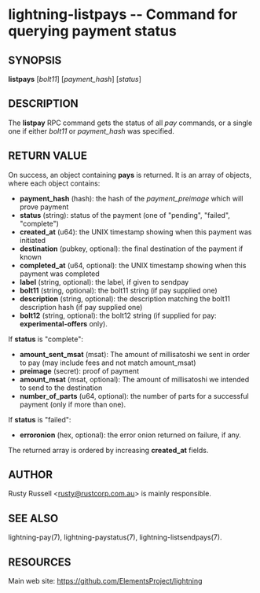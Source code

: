 lightning-listpays -- Command for querying payment status
=========================================================

SYNOPSIS
--------

**listpays** [*bolt11*] [*payment\_hash*] [*status*]

DESCRIPTION
-----------

The **listpay** RPC command gets the status of all *pay* commands, or a
single one if either *bolt11* or *payment\_hash* was specified.

RETURN VALUE
------------

[comment]: # (GENERATE-FROM-SCHEMA-START)
On success, an object containing **pays** is returned.  It is an array of objects, where each object contains:

- **payment\_hash** (hash): the hash of the *payment\_preimage* which will prove payment
- **status** (string): status of the payment (one of "pending", "failed", "complete")
- **created\_at** (u64): the UNIX timestamp showing when this payment was initiated
- **destination** (pubkey, optional): the final destination of the payment if known
- **completed\_at** (u64, optional): the UNIX timestamp showing when this payment was completed
- **label** (string, optional): the label, if given to sendpay
- **bolt11** (string, optional): the bolt11 string (if pay supplied one)
- **description** (string, optional): the description matching the bolt11 description hash (if pay supplied one)
- **bolt12** (string, optional): the bolt12 string (if supplied for pay: **experimental-offers** only).

If **status** is "complete":

  - **amount\_sent\_msat** (msat): The amount of millisatoshi we sent in order to pay (may include fees and not match amount\_msat)
  - **preimage** (secret): proof of payment
  - **amount\_msat** (msat, optional): The amount of millisatoshi we intended to send to the destination
  - **number\_of\_parts** (u64, optional): the number of parts for a successful payment (only if more than one).

If **status** is "failed":

  - **erroronion** (hex, optional): the error onion returned on failure, if any.

[comment]: # (GENERATE-FROM-SCHEMA-END)

The returned array is ordered by increasing **created\_at** fields.

AUTHOR
------

Rusty Russell <<rusty@rustcorp.com.au>> is mainly responsible.

SEE ALSO
--------

lightning-pay(7), lightning-paystatus(7), lightning-listsendpays(7).

RESOURCES
---------

Main web site: <https://github.com/ElementsProject/lightning>

[comment]: # ( SHA256STAMP:1485c07b6a62b67169675ecd1e6e42f34fb371c2eb687adf7451ad1bec5dcc50)
